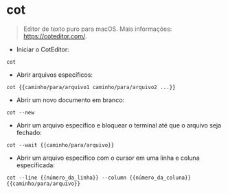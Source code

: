 # cot

> Editor de texto puro para macOS.
> Mais informações: <https://coteditor.com/>.

- Iniciar o CotEditor:

`cot`

- Abrir arquivos específicos:

`cot {{caminho/para/arquivo1 caminho/para/arquivo2 ...}}`

- Abrir um novo documento em branco:

`cot --new`

- Abrir um arquivo específico e bloquear o terminal até que o arquivo seja fechado:

`cot --wait {{caminho/para/arquivo}}`

- Abrir um arquivo específico com o cursor em uma linha e coluna especificada:

`cot --line {{número_da_linha}} --column {{número_da_coluna}} {{caminho/para/arquivo}}`

